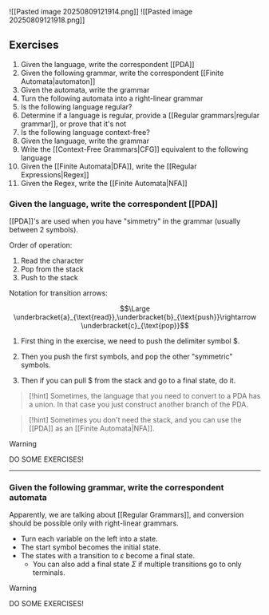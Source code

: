 ![[Pasted image 20250809121914.png]]
![[Pasted image 20250809121918.png]]

## Exercises

1. Given the language, write the correspondent [[PDA]]
2. Given the following grammar, write the correspondent [[Finite Automata|automaton]]
3. Given the automata, write the grammar
4. Turn the following automata into a right-linear grammar
5. Is the following language regular?
6. Determine if a language is regular, provide a [[Regular grammars|regular grammar]], or prove that it's not
7. Is the following language context-free?
8. Given the language, write the grammar
9. Write the [[Context-Free Grammars|CFG]] equivalent to the following language
10. Given the [[Finite Automata|DFA]], write the [[Regular Expressions|Regex]]
11. Given the Regex, write the [[Finite Automata|NFA]]

### Given the language, write the correspondent [[PDA]]

[[PDA]]'s are used when you have "simmetry" in the grammar (usually between 2 symbols).

Order of operation:
1. Read the character
2. Pop from the stack
3. Push to the stack

Notation for transition arrows:

$$\Large \underbracket{a}_{\text{read}},\underbracket{b}_{\text{push}}\rightarrow \underbracket{c}_{\text{pop}}$$

1. First thing in the exercise, we need to push the delimiter symbol $\$$.

2. Then you push the first symbols, and pop the other "symmetric" symbols. 

3. Then if you can pull $\$$ from the stack and go to a final state, do it.

> [!hint]
> Sometimes, the language that you need to convert to a PDA has a union.
> In that case you just construct another branch of the PDA.

> [!hint]
> Sometimes you don't need the stack, and you can use the [[PDA]] as an [[Finite Automata|NFA]].

> [!warning]
> DO SOME EXERCISES!

---

### Given the following grammar, write the correspondent automata

Apparently, we are talking about [[Regular Grammars]], and conversion should be possible only with right-linear grammars.

- Turn each variable on the left into a state.
- The start symbol becomes the initial state.
- The states with a transition to $ε$ become a final state.
	- You can also add a final state $\Sigma$ if multiple transitions go to only terminals.

> [!warning]
> DO SOME EXERCISES!
